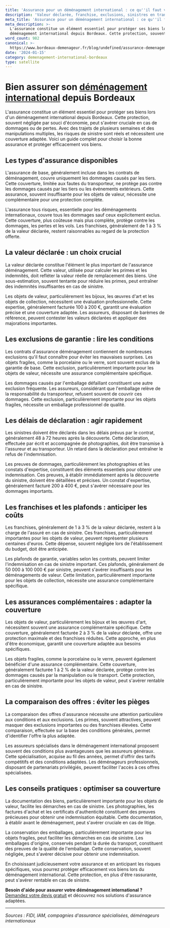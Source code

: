```yaml
---
title: 'Assurance pour un déménagement international : ce qu''il faut vérifier'
description: 'Valeur déclarée, franchise, exclusions, sinistres en transit.'
meta_title: 'Assurance pour un déménagement international : ce qu''il faut vérifier'
meta_description: >-
  L'assurance constitue un élément essentiel pour protéger ses biens lors d'un
  déménagement international depuis Bordeaux. Cette protection, souvent nég.
word_count: 982
canonical: >-
  https://www.bordeaux-demenageur.fr/blog/undefined/assurance-demenagement-international-bordeaux
date: '2024-01-15'
category: demenagement-international-bordeaux
type: satellite
---
```



# Bien assurer son [déménagement international](/blog/international/guide) depuis Bordeaux

L'assurance constitue un élément essentiel pour protéger ses biens lors d'un déménagement international depuis Bordeaux. Cette protection, souvent négligée par souci d'économie, peut s'avérer cruciale en cas de dommages ou de pertes. Avec des trajets de plusieurs semaines et des manipulations multiples, les risques de sinistre sont réels et nécessitent une couverture adaptée. Voici un guide complet pour choisir la bonne assurance et protéger efficacement vos biens.

## Les types d'assurance disponibles

L'assurance de base, généralement incluse dans les contrats de déménagement, couvre uniquement les dommages causés par les tiers. Cette couverture, limitée aux fautes du transporteur, ne protège pas contre les dommages causés par les tiers ou les événements extérieurs. Cette assurance, souvent insuffisante pour les objets de valeur, nécessite une complémentaire pour une protection complète.

L'assurance tous risques, essentielle pour les déménagements internationaux, couvre tous les dommages sauf ceux explicitement exclus. Cette couverture, plus coûteuse mais plus complète, protège contre les dommages, les pertes et les vols. Les franchises, généralement de 1 à 3 % de la valeur déclarée, restent raisonnables au regard de la protection offerte.

## La valeur déclarée : un choix crucial

La valeur déclarée constitue l'élément le plus important de l'assurance déménagement. Cette valeur, utilisée pour calculer les primes et les indemnités, doit refléter la valeur réelle de remplacement des biens. Une sous-estimation, souvent tentante pour réduire les primes, peut entraîner des indemnités insuffisantes en cas de sinistre.

Les objets de valeur, particulièrement les bijoux, les œuvres d'art et les objets de collection, nécessitent une évaluation professionnelle. Cette expertise, généralement facturée 100 à 200 €, garantit une évaluation précise et une couverture adaptée. Les assureurs, disposant de barèmes de référence, peuvent contester les valeurs déclarées et appliquer des majorations importantes.

## Les exclusions de garantie : lire les conditions

Les contrats d'assurance déménagement contiennent de nombreuses exclusions qu'il faut connaître pour éviter les mauvaises surprises. Les objets fragiles, comme la porcelaine ou le verre, sont souvent exclus de la garantie de base. Cette exclusion, particulièrement importante pour les objets de valeur, nécessite une assurance complémentaire spécifique.

Les dommages causés par l'emballage défaillant constituent une autre exclusion fréquente. Les assureurs, considérant que l'emballage relève de la responsabilité du transporteur, refusent souvent de couvrir ces dommages. Cette exclusion, particulièrement importante pour les objets fragiles, nécessite un emballage professionnel de qualité.

## Les délais de déclaration : agir rapidement

Les sinistres doivent être déclarés dans les délais prévus par le contrat, généralement 48 à 72 heures après la découverte. Cette déclaration, effectuée par écrit et accompagnée de photographies, doit être transmise à l'assureur et au transporteur. Un retard dans la déclaration peut entraîner le refus de l'indemnisation.

Les preuves de dommages, particulièrement les photographies et les constats d'expertise, constituent des éléments essentiels pour obtenir une indemnisation. Ces preuves, à établir immédiatement après la découverte du sinistre, doivent être détaillées et précises. Un constat d'expertise, généralement facturé 200 à 400 €, peut s'avérer nécessaire pour les dommages importants.

## Les franchises et les plafonds : anticiper les coûts

Les franchises, généralement de 1 à 3 % de la valeur déclarée, restent à la charge de l'assuré en cas de sinistre. Ces franchises, particulièrement importantes pour les objets de valeur, peuvent représenter plusieurs centaines d'euros. Cette dépense, souvent négligée lors de l'établissement du budget, doit être anticipée.

Les plafonds de garantie, variables selon les contrats, peuvent limiter l'indemnisation en cas de sinistre important. Ces plafonds, généralement de 50 000 à 100 000 € par sinistre, peuvent s'avérer insuffisants pour les déménagements de valeur. Cette limitation, particulièrement importante pour les objets de collection, nécessite une assurance complémentaire spécifique.

## Les assurances complémentaires : adapter la couverture

Les objets de valeur, particulièrement les bijoux et les œuvres d'art, nécessitent souvent une assurance complémentaire spécifique. Cette couverture, généralement facturée 2 à 3 % de la valeur déclarée, offre une protection maximale et des franchises réduites. Cette approche, en plus d'être économique, garantit une couverture adaptée aux besoins spécifiques.

Les objets fragiles, comme la porcelaine ou le verre, peuvent également bénéficier d'une assurance complémentaire. Cette couverture, généralement facturée 1 à 2 % de la valeur déclarée, protège contre les dommages causés par la manipulation ou le transport. Cette protection, particulièrement importante pour les objets de valeur, peut s'avérer rentable en cas de sinistre.

## La comparaison des offres : éviter les pièges

La comparaison des offres d'assurance nécessite une attention particulière aux conditions et aux exclusions. Les primes, souvent attractives, peuvent masquer des exclusions importantes ou des franchises élevées. Cette comparaison, effectuée sur la base des conditions générales, permet d'identifier l'offre la plus adaptée.

Les assureurs spécialisés dans le déménagement international proposent souvent des conditions plus avantageuses que les assureurs généraux. Cette spécialisation, acquise au fil des années, permet d'offrir des tarifs compétitifs et des conditions adaptées. Les déménageurs professionnels, disposant de partenariats privilégiés, peuvent faciliter l'accès à ces offres spécialisées.

## Les conseils pratiques : optimiser sa couverture

La documentation des biens, particulièrement importante pour les objets de valeur, facilite les démarches en cas de sinistre. Les photographies, les factures d'achat et les certificats d'authenticité constituent des preuves précieuses pour obtenir une indemnisation équitable. Cette documentation, à établir avant le déménagement, peut s'avérer cruciale en cas de litige.

La conservation des emballages, particulièrement importante pour les objets fragiles, peut faciliter les démarches en cas de sinistre. Les emballages d'origine, conservés pendant la durée du transport, constituent des preuves de la qualité de l'emballage. Cette conservation, souvent négligée, peut s'avérer décisive pour obtenir une indemnisation.

En choisissant judicieusement votre assurance et en anticipant les risques spécifiques, vous pourrez protéger efficacement vos biens lors du déménagement international. Cette protection, en plus d'être rassurante, peut s'avérer rentable en cas de sinistre.

**Besoin d'aide pour assurer votre déménagement international ?** [Demandez votre devis gratuit](https://moverz-bordeaux.fr/devis) et découvrez nos solutions d'assurance adaptées.

---

*Sources : FIDI, IAM, compagnies d'assurance spécialisées, déménageurs internationaux*
